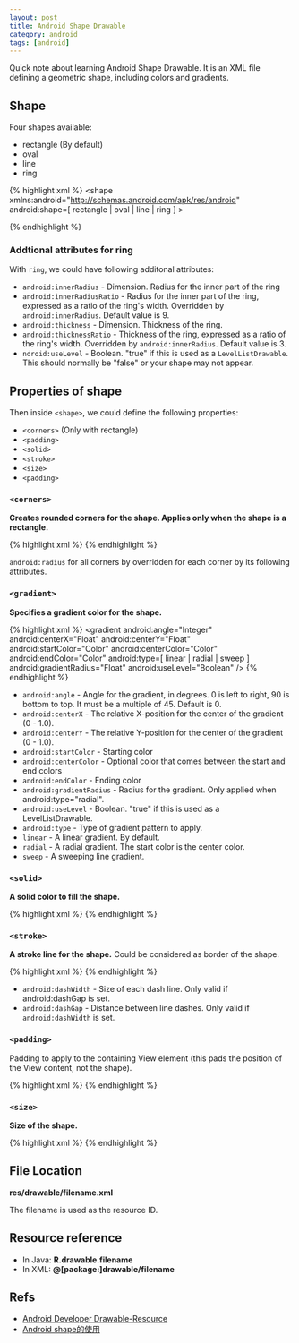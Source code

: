 ```yaml
---
layout: post
title: Android Shape Drawable
category: android
tags: [android]
---
```


Quick note about learning Android Shape Drawable. It is an XML file defining a geometric shape, including colors and gradients.

## Shape

Four shapes available:

* rectangle (By default)
* oval
* line
* ring

{% highlight xml %}
<shape
    xmlns:android="http://schemas.android.com/apk/res/android"
    android:shape=[ rectangle | oval | line | ring ] >

</shape>
{% endhighlight %}

### Addtional attributes for ring

With `ring`, we could have following additonal attributes:

* `android:innerRadius` - Dimension. Radius for the inner part of the ring
* `android:innerRadiusRatio` - Radius for the inner part of the ring, expressed as a ratio of the ring's width. Overridden by `android:innerRadius`. Default value is 9.
* `android:thickness` - Dimension. Thickness of the ring. 
* `android:thicknessRatio` - Thickness of the ring, expressed as a ratio of the ring's width. Overridden by `android:innerRadius`. Default value is 3.
* `ndroid:useLevel` - Boolean. "true" if this is used as a `LevelListDrawable`. This should normally be "false" or your shape may not appear.

## Properties of shape

Then inside `<shape>`, we could define the following properties:

* `<corners>` (Only with rectangle)
* `<padding>`
* `<solid>`
* `<stroke>`
* `<size>`
* `<padding>`

### `<corners>`

**Creates rounded corners for the shape. Applies only when the shape is a rectangle.**

{% highlight xml %}
<corners 
    android:radius="1dp"
    android:topLeftRadius="Dimension" 
    android:topRightRadius="Dimension"
    android:bottomLeftRadius="Dimension"
    android:bottomRightRadius="Dimension" />
{% endhighlight %}

`android:radius` for all corners by overridden for each corner by its following attributes.

### `<gradient>`

**Specifies a gradient color for the shape.**

{% highlight xml %}
<gradient
    android:angle="Integer" 
    android:centerX="Float"
    android:centerY="Float"
    android:startColor="Color"
    android:centerColor="Color"
    android:endColor="Color"
    android:type=[ linear | radial | sweep ]
    android:gradientRadius="Float"
    android:useLevel="Boolean" />
{% endhighlight %}

* `android:angle` - Angle for the gradient, in degrees. 0 is left to right, 90 is bottom to top. It must be a multiple of 45. Default is 0.
* `android:centerX` - The relative X-position for the center of the gradient (0 - 1.0).
* `android:centerY` - The relative Y-position for the center of the gradient (0 - 1.0).
* `android:startColor` - Starting color
* `android:centerColor` - Optional color that comes between the start and end colors
* `android:endColor` - Ending color
* `android:gradientRadius` - Radius for the gradient. Only applied when android:type="radial".
* `android:useLevel` - Boolean. "true" if this is used as a LevelListDrawable.
* `android:type` - Type of gradient pattern to apply. 
* `linear` - A linear gradient. By default.
* `radial` - A radial gradient. The start color is the center color.
* `sweep` - A sweeping line gradient.

### `<solid>`

**A solid color to fill the shape.**

{% highlight xml %}
<solid android:color="Color" />
{% endhighlight %}

### `<stroke>`

**A stroke line for the shape.** Could be considered as border of the shape.

{% highlight xml %}
<stroke
    android:width="Dimension"
    android:color="Color"
    android:dashWidth="Dimension"
    android:dashGap="Dimension" />
{% endhighlight %}

* `android:dashWidth` - Size of each dash line. Only valid if android:dashGap is set.
* `android:dashGap` - Distance between line dashes. Only valid if `android:dashWidth` is set.

### `<padding>`

Padding to apply to the containing View element (this pads the position of the View content, not the shape).

{% highlight xml %}
<padding
    android:left="Dimension"
    android:top="Dimension"
    android:right="Dimension"
    android:bottom="Dimension" />
{% endhighlight %}

### `<size>`

**Size of the shape.**

{% highlight xml %}
<size
    android:width="Dimension"
    android:height="Dimension" />
{% endhighlight %}

## File Location

**res/drawable/filename.xml**

The filename is used as the resource ID.

## Resource reference

* In Java: **R.drawable.filename**
* In XML: **@[package:]drawable/filename**

## Refs

* [Android Developer Drawable-Resource](https://developer.android.com/guide/topics/resources/drawable-resource.html)
* [Android shape的使用](http://www.cnblogs.com/cyanfei/archive/2012/07/27/2612023.html)